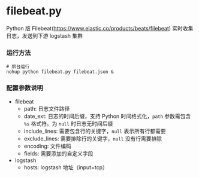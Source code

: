 filebeat.py
===
Python 版 Filebeat(https://www.elastic.co/products/beats/filebeat)
实时收集日志，发送到下游 logstash 集群
### 运行方法
```
# 后台运行
nohup python filebeat.py filebeat.json &
```
### 配置参数说明
- filebeat
    - path: 日志文件路径
    - date_ext: 日志的时间后缀，支持 Python 时间格式化，`path` 参数需包含 `%s` 格式符。为 `null` 时日志无时间后缀
    - include_lines: 需要包含行的关键字，`null` 表示所有行都需要
    - exclude_lines: 需要排除行的关键字，`null` 没有行需要排除
    - encoding: 文件编码
    - fields: 需要添加的自定义字段
- logstash
    - hosts: logstash 地址（input=tcp）